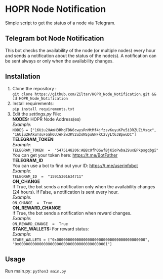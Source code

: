 # HOPR Node Notification
Simple script to get the status of a node via Telegram. 

## Telegram bot Node Notification

This bot checks the availability of the node (or multiple nodes) every hour and sends a notification about the status of the node(s). A notification can be sent always or only when the availability changes. 

## Installation

1. Clone the repository : <br> `git clone https://github.com/Ziltar/HOPR_Node_Notification.git && cd HOPR_Node_Notification` 
2. Install requirements:  <br> `pip install requirements.txt `
3. Edit the *settings.py* File: <br>
<b>NODES:</b> HOPR Node Address(es)<br>
*Example:*<br> `NODES = ["16Uiu2HAmH3RhgTDN6cwysRnMtMf4jfzsvKuyuKPu5iDRZUZiVsqx", "16Uiu2HAkuTsuFSak6UJeF2w3KV2uzoNSpuGNFKC2vyLt63BpwuDC"]`<br>
<b>TELEGRAM_TOKEN</b><br>
*Example:* <br>`TELEGRAM_TOKEN  =  "5475148206:ABBc0fhQSwfBjKioPwbaZ9uxEPkpsgqbgi"`<br>
You can get your token here: https://t.me/BotFather <br>
<b>TELEGRAM_ID</b><br>
You can use a bot to find out your ID: https://t.me/userinfobot<br>
*Example:*<br> `TELEGRAM_ID  =  "15915301634711"`<br>
<b>ON_CHANGE</b><br>
If True, the bot sends a notification only when the availability changes (24 hours). If False, a notification is sent every hour.<br>
*Example:* <br>`ON_CHANGE  =  True`<br>
<b>ON_REWARD_CHANGE</b><br>
If True, the bot sends a notification when reward changes.<br>
*Example:* <br>`ON_REWARD_CHANGE  =  True`<br>
<b>STAKE_WALLETS:</b> For reward status:<br>
*Example:*<br> `STAKE_WALLETS = ["0x0000000000000000000000000000000000000000", "0x0000000000000000000000000000000000000001"]`<br>
## Usage
Run main.py: `python3 main.py` <br><br>


